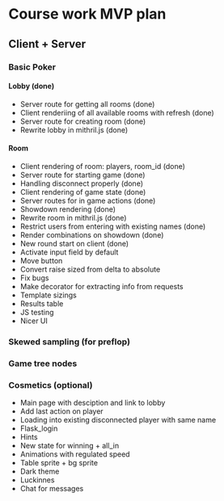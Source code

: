 # Course work MVP plan

## Client + Server

### Basic Poker
#### Lobby (done)
- Server route for getting all rooms (done)
- Client renderiing of all available rooms with refresh (done)
- Server route for creating room (done)
- Rewrite lobby in mithril.js (done)
#### Room
- Client rendering of room: players, room_id (done)
- Server route for starting game (done)
- Handling disconnect properly (done)
- Client rendering of game state (done)
- Server routes for in game actions (done)
- Showdown rendering (done)
- Rewrite room in mithril.js (done)
- Restrict users from entering with existing names (done)
- Render combinations on showdown (done)
- New round start on client (done)
- Activate input field by default
- Move button
- Convert raise sized from delta to absolute
- Fix bugs
- Make decorator for extracting info from requests
- Template sizings
- Results table
- JS testing
- Nicer UI
### Skewed sampling (for preflop)
### Game tree nodes

### Cosmetics (optional)
- Main page with desciption and link to lobby
- Add last action on player
- Loading into existing disconnected player with same name
- Flask_login
- Hints
- New state for winning + all_in
- Animations with regulated speed
- Table sprite + bg sprite
- Dark theme
- Luckinnes
- Chat for messages
